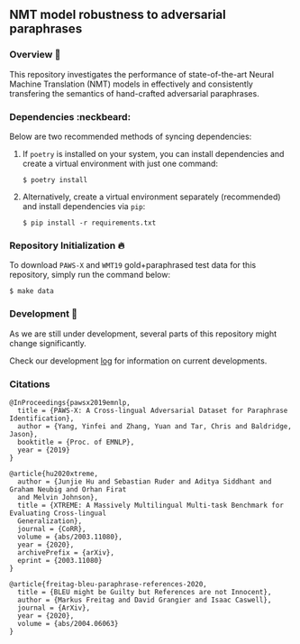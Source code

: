 ## NMT model robustness to adversarial paraphrases

### Overview :book:

This repository investigates the performance of state-of-the-art Neural Machine Translation (NMT) models in effectively and consistently transfering the semantics of hand-crafted adversarial paraphrases. 

### Dependencies :neckbeard:

Below are two recommended methods of syncing dependencies:

1. If `poetry` is installed on your system, you can install dependencies and create a virtual environment with just one command:

    ```shell
    $ poetry install
    ```

2. Alternatively, create a virtual environment separately (recommended) and install dependencies via `pip`:

    ```shell
    $ pip install -r requirements.txt
    ```

### Repository Initialization :fire:

To download `PAWS-X` and `WMT19` gold+paraphrased test data for this repository, simply run the command below:

```shell
$ make data
```

### Development :snail:

As we are still under development, several parts of this repository might change significantly.

Check our development [log](./docs/develop.md) for information on current developments.


### Citations

```
@InProceedings{pawsx2019emnlp,
  title = {PAWS-X: A Cross-lingual Adversarial Dataset for Paraphrase Identification},
  author = {Yang, Yinfei and Zhang, Yuan and Tar, Chris and Baldridge, Jason},
  booktitle = {Proc. of EMNLP},
  year = {2019}
}

@article{hu2020xtreme,
  author = {Junjie Hu and Sebastian Ruder and Aditya Siddhant and Graham Neubig and Orhan Firat
  and Melvin Johnson},
  title = {XTREME: A Massively Multilingual Multi-task Benchmark for Evaluating Cross-lingual 
  Generalization},
  journal = {CoRR},
  volume = {abs/2003.11080},
  year = {2020},
  archivePrefix = {arXiv},
  eprint = {2003.11080}
}

@article{freitag-bleu-paraphrase-references-2020,
  title = {BLEU might be Guilty but References are not Innocent},
  author = {Markus Freitag and David Grangier and Isaac Caswell},
  journal = {ArXiv},
  year = {2020},
  volume = {abs/2004.06063}
}
```
